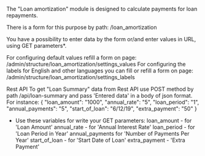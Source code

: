 The "Loan amortization" module is designed to calculate payments for loan repayments. 

There is a form for this purpose by path: /loan_amortization

You have a possibility to enter data by the form or/and enter values in URL, using GET parameters*.

For configuring default values refill a form on page: /admin/structure/loan_amortization/settings_values
For configuring the labels for English and other languages you can fill or refill a form on page: /admin/structure/loan_amortization/settings_labels

Rest API
To get "Loan Summary" data from Rest API use POST method by path /api/loan-summary and pass 'Entered data' in a body of json format. For instance:
{
  "loan_amount": "1000",
  "annual_rate": "5",
  "loan_period": "1",
  "annual_payments": "5",
  "start_of_loan": "6/12/19",
  "extra_payment": "50"
}

* Use these variables for write your GET parameters:
  loan_amount - for 'Loan Amount'
  annual_rate - for 'Annual Interest Rate'
  loan_period - for 'Loan Period in Year'
  annual_payments for 'Number of Payments Per Year'
  start_of_loan - for 'Start Date of Loan'
  extra_payment - 'Extra Payment'